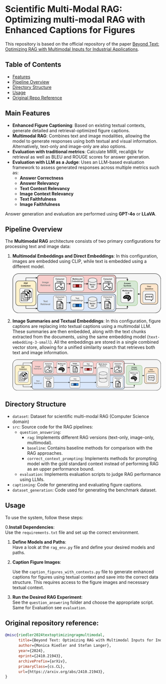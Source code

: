# Scientific Multi-Modal RAG: Optimizing multi-modal RAG with Enhanced Captions for Figures

This repository is based on the official repository of the paper [Beyond Text: Optimizing RAG with Multimodal Inputs for Industrial Applications](https://arxiv.org/abs/2410.21943). 

## Table of Contents

- [Features](#features)
- [Pipeline Overview](#pipeline-overview)
- [Directory Structure](#directory-structure)
- [Usage](#usage)
- [Original Repo Reference](#og-repo-reference)


## Main Features

- **Enhanced Figure Captioning**: Based on existing textual contexts, generate detailed and retrieval-optimized figure captions.
- **Multimodal RAG**: Combines text and image modalities, allowing the model to generate responses using both textual and visual information. Alternatively, text-only and image-only are also options.
- **Evaluation with traditional metrics**: Calculate MRR, recall@k for retrieval as well as BLEU and ROUGE scores for answer generation.
- **Evaluation with LLM as a Judge**: Uses an LLM-based evaluation framework to assess generated responses across multiple metrics such as:
  - **Answer Correctness**
  - **Answer Relevancy**
  - **Text Context Relevancy**
  - **Image Context Relevancy**
  - **Text Faithfulness**
  - **Image Faithfulness**

Answer generation and evaluation are performed using **GPT-4o** or **LLaVA**.


## Pipeline Overview

The **Multimodal RAG** architecture consists of two primary configurations for processing text and image data: 

1. **Multimodal Embeddings and Direct Embeddings**: In this configuration, images are embedded using CLIP, while text is embedded using a different model.

   ![Multimodal RAG with Multimodal Embeddings and Separate Vector Stores](img/multimodal_rag_clip.png)

2. **Image Summaries and Textual Embeddings**: In this configuration, figure captions are replacing into textual captions using a multimodal LLM. These summaries are then embedded, along with the text chunks extracted from the documents, using the same embedding model (`text-embedding-3-small`). All the embeddings are stored in a single combined vector store, allowing for a unified similarity search that retrieves both text and image information.

   ![Multimodal RAG with Image Summaries and Combined Vector Store](img/multimodal_rag_summaries.png)


## Directory Structure

- `dataset`: Dataset for scientific multi-modal RAG (Computer Science domain)
- `src`: Source code for the RAG pipelines:
  - `question_answering`:
    - `rag`: Implements different RAG versions (text-only, image-only, multimodal).
    - `baseline`: Contains baseline methods for comparison with the RAG approaches.
    - `correct_context_prompting`: Implements methods for prompting model with the gold standard context instead of performing RAG as an upper performance bound.
  - `evaluation`: Implements evaluation scripts to judge RAG performance using LLMs.
- `captioning`: Code for generating and evaluating figure captions.
- `dataset_generation`: Code used for generating the benchmark dataset.

## Usage

To use the system, follow these steps:

0.**Install Dependencies**:  
   Use the `requirements.txt` file and set up the correct environment.

1. **Define Models and Paths**:  
   Have a look at the `rag_env.py` file and define your desired models and paths.

2. **Caption Figure Images**:
   
   Use the `caption_figures_with_contexts.py` file to generate enhanced captions for figures using textual context and save into the correct data structure. This requires access to the figure images and necessary textual context.
   
3. **Run the Desired RAG Experiment**:  
   See the `question_answering` folder and choose the appropriate script. Same for Evaluation see `evaluation`.


## Original repository reference:

```bibtex
@misc{riedler2024textoptimizingragmultimodal,
      title={Beyond Text: Optimizing RAG with Multimodal Inputs for Industrial Applications}, 
      author={Monica Riedler and Stefan Langer},
      year={2024},
      eprint={2410.21943},
      archivePrefix={arXiv},
      primaryClass={cs.CL},
      url={https://arxiv.org/abs/2410.21943}, 
}
```
